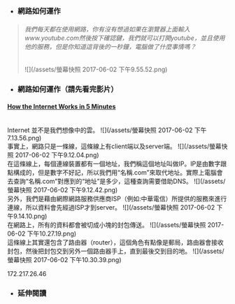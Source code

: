* ### 網路如何運作

> ###### 我們每天都在使用網路，你有沒有想過如果在瀏覽器上面輸入www.youtube.com然後按下確認鍵，我們就可以打開youtube，並且使用他的服務，但是你知道這背後的一秒鐘，電腦做了什麼事情嗎？
>
> ![](/assets/螢幕快照 2017-06-02 下午9.55.52.png)

* ### 網路如何運作（請先看完影片）

#### [How the Internet Works in 5 Minutes](https://www.youtube.com/watch?v=7_LPdttKXPc)

<br />
Internet 並不是我們想像中的雲。  
![](/assets/螢幕快照 2017-06-02 下午7.13.56.png)  
<br />
事實上，網路只是一條線，這條線上有client端以及server端。  
![](/assets/螢幕快照 2017-06-02 下午9.12.04.png)  
<br />
在這條線上，每個連線裝置都有一個地址，我們稱這個地址叫做IP。IP是由數字跟點構成的，但是數字不好記，所以我們用“名稱.com”來取代地址。實際上電腦會去查詢“名稱.com”對應到的“地址”是多少，這種查詢需要借助DNS。  
![](/assets/螢幕快照 2017-06-02 下午9.12.42.png)
<br />
另外，我們是藉由網際網路服務供應商ISP（例如:中華電信）所提供的服務來進行連線，所以資料會先經過ISP才到server。  
![](/assets/螢幕快照 2017-06-02 下午9.14.10.png)
<br />
在網路上，所有的資料都會被切成小塊的封包傳送。
![](/assets/螢幕快照 2017-06-02 下午10.27.19.png)

<br />
這條線上其實還包含了路由器（router），這個角色有點像是郵局，路由器會接收封包，然後把封包交到另外一個路由器手上，直到最後交到目的地。
![](/assets/螢幕快照 2017-06-02 下午10.30.39.png)

172.217.26.46

* ### 延伸閱讀



